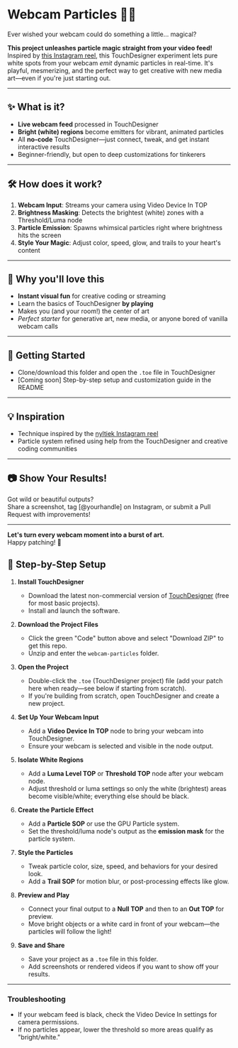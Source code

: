 # Webcam Particles 🎉✨
Ever wished your webcam could do something a little… magical?
  
**This project unleashes particle magic straight from your video feed!**
Inspired by [this Instagram reel](https://www.instagram.com/reel/DP87WHziMiI/), this TouchDesigner experiment lets pure white spots from your webcam *emit* dynamic particles in real-time. It's playful, mesmerizing, and the perfect way to get creative with new media art—even if you're just starting out.

---

## ✨ What is it?
- **Live webcam feed** processed in TouchDesigner
- **Bright (white) regions** become emitters for vibrant, animated particles
- All **no-code** TouchDesigner—just connect, tweak, and get instant interactive results
- Beginner-friendly, but open to deep customizations for tinkerers

---

## 🛠 How does it work?
1. **Webcam Input**: Streams your camera using Video Device In TOP
2. **Brightness Masking**: Detects the brightest (white) zones with a Threshold/Luma node
3. **Particle Emission**: Spawns whimsical particles right where brightness hits the screen
4. **Style Your Magic**: Adjust color, speed, glow, and trails to your heart's content

---

## 🎯 Why you'll love this
- **Instant visual fun** for creative coding or streaming
- Learn the basics of TouchDesigner **by playing**
- Makes you (and your room!) the center of art
- *Perfect starter* for generative art, new media, or anyone bored of vanilla webcam calls

---

## 🚀 Getting Started
- Clone/download this folder and open the `.toe` file in TouchDesigner
- [Coming soon] Step-by-step setup and customization guide in the README

---

## 💡 Inspiration
- Technique inspired by the [nyltiek Instagram reel](https://www.instagram.com/reel/DP87WHziMiI/)
- Particle system refined using help from the TouchDesigner and creative coding communities

---

## 📷 Show Your Results!
Got wild or beautiful outputs?  
Share a screenshot, tag [@yourhandle] on Instagram, or submit a Pull Request with improvements!

---

**Let's turn every webcam moment into a burst of art.**  
Happy patching! 🙌

## 🚀 Step-by-Step Setup

1. **Install TouchDesigner**
   - Download the latest non-commercial version of [TouchDesigner](https://derivative.ca/download) (free for most basic projects).
   - Install and launch the software.

2. **Download the Project Files**
   - Click the green "Code" button above and select "Download ZIP" to get this repo.
   - Unzip and enter the `webcam-particles` folder.

3. **Open the Project**
   - Double-click the `.toe` (TouchDesigner project) file (add your patch here when ready—see below if starting from scratch).
   - If you're building from scratch, open TouchDesigner and create a new project.

4. **Set Up Your Webcam Input**
   - Add a **Video Device In TOP** node to bring your webcam into TouchDesigner.
   - Ensure your webcam is selected and visible in the node output.

5. **Isolate White Regions**
   - Add a **Luma Level TOP** or **Threshold TOP** node after your webcam node.
   - Adjust threshold or luma settings so only the white (brightest) areas become visible/white; everything else should be black.

6. **Create the Particle Effect**
   - Add a **Particle SOP** or use the GPU Particle system.
   - Set the threshold/luma node's output as the **emission mask** for the particle system.

7. **Style the Particles**
   - Tweak particle color, size, speed, and behaviors for your desired look.
   - Add a **Trail SOP** for motion blur, or post-processing effects like glow.

8. **Preview and Play**
   - Connect your final output to a **Null TOP** and then to an **Out TOP** for preview.
   - Move bright objects or a white card in front of your webcam—the particles will follow the light!

9. **Save and Share**
   - Save your project as a `.toe` file in this folder.
   - Add screenshots or rendered videos if you want to show off your results.

---

### **Troubleshooting**
- If your webcam feed is black, check the Video Device In settings for camera permissions.
- If no particles appear, lower the threshold so more areas qualify as "bright/white."
